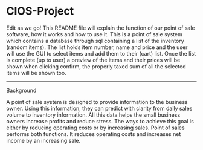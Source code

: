 # CIOS-Project
Edit as we go!
This README file will explain the function of our point of sale software, how it works and how to use it.
This is a point of sale system which contains a database through sql containing a list of the inventory (random items).
The list holds item number, name and price and the user will use the GUI to select items and add them to their (cart) list.
Once the list is complete (up to user) a preview of the items and their prices will be shown when clicking confirm, the properly taxed sum of all the selected items will be shown too.


-----------------------------------------------------------------------------------------------------------------------------------------
Background

A point of sale system is designed to provide information to the business owner. Using this information, they can predict with clarity from daily sales volume to inventory information. All this data helps the small business owners increase profits and reduce stress. The ways to achieve this goal is either by reducing operating costs or by increasing sales. Point of sales performs both functions. It reduces operating costs and increases net income by an increasing sale.
